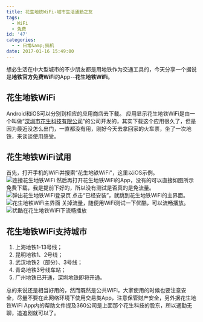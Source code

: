 ```yaml
---
title: 花生地铁WiFi-城市生活通勤之友
tags:
  - WiFi
  - 免费
id: '47'
categories:
  - - 日常&amp;搞机
date: 2017-01-16 15:49:00
---
```


想必生活在中大型城市的不少朋友都是用地铁作为交通工具的，今天分享一个据说是**地铁官方免费WiFi**的App--**花生地铁WiFi**。

## 花生地铁WiFi

Android和iOS可以分别到相应的应用商店去下载。 应用显示花生地铁WiFi是由一个叫做“[深圳市花生科技有限公司](http://wifi8.com/)”的公司开发的，其实下载这个应用很久了，但是因为最近没怎么出门，一直都没有用，刚好今天去拿回家的火车票，坐了一次地铁，来谈谈使用感受。

## 花生地铁WiFi试用

首先，打开手机的WiFi并搜索“花生地铁WiFi"，这里以iOS示例。 ![连接花生地铁WiFi](https://ooo.0o0.ooo/2017/01/16/587c78e14f1fb.jpg) 然后再打开花生地铁WiFi的App，没有的可以直接如图所示免费下载，我是提前下好的，所以没有测试是否真的是免流量。 ![弹出花生地铁WiFi登录页](https://ooo.0o0.ooo/2017/01/16/587c794de333b.jpg) 点击“已经安装”，就跳到花生地铁WiFi的主界面。 ![花生地铁WiFi主界面](https://ooo.0o0.ooo/2017/01/16/587c797267142.jpg) 关掉流量，随便用WiFi测试一下优酷，可以流畅播放。 ![优酷在花生地铁WiFi下流畅播放](https://ooo.0o0.ooo/2017/01/16/587c79b6ba66d.jpg)

## 花生地铁WiFi支持城市

1.  上海地铁1-13号线；
2.  昆明地铁1、2号线；
3.  武汉地铁2（部分）、3号线；
4.  青岛地铁3号线车站；
5.  广州地铁已开通，深圳地铁即将开通。

总的来说还是相当好用的，然而既然是公共WiFi，大家使用的时候也要注意安全，尽量不要在此网络环境下使用交易类App，注意保管财产安全，另外据花生地铁WiFi App内的帮助文件提及360公司是上面那个花生科技的股东，所以通勤无聊，追追剧就可以了。
